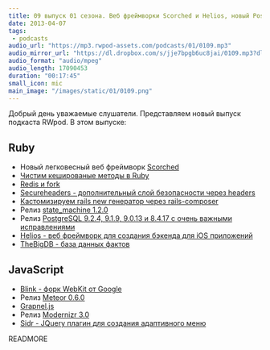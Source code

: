 ```yaml
---
title: 09 выпуск 01 сезона. Веб фреймворки Scorched и Helios, новый PostgreSQL, TheBigDB, Meteor 0.6.0 и прочее
date: 2013-04-07
tags:
 - podcasts
audio_url: "https://mp3.rwpod-assets.com/podcasts/01/0109.mp3"
audio_mirror_url: "https://dl.dropbox.com/s/jje7bpgb6uc8jai/0109.mp3?dl=1"
audio_format: "audio/mpeg"
audio_length: 17090453
duration: "00:17:45"
small_icon: mic
main_image: "/images/static/01/0109.png"
---
```


Добрый день уважаемые слушатели. Представляем новый выпуск подкаста RWpod. В этом выпуске:

## Ruby

 - Новый легковесный веб фреймворк [Scorched](http://scorchedrb.com/)
 - [Чистим кешированые методы в Ruby](http://charlie.bz/blog/things-that-clear-rubys-method-cache)
 - [Redis и fork](http://marianovalles.wordpress.com/2013/04/01/redis-you-shall-never-be-blamed/)
 - [Secureheaders - дополнительный слой безопасности через headers](https://github.com/twitter/secureheaders)
 - [Кастомизируем rails new генератор через rails-composer](http://railsapps.github.io/rails-composer/)
 - Релиз [state_machine 1.2.0](https://github.com/pluginaweek/state_machine/blob/v1.2.0/CHANGELOG.md)
 - Релиз [PostgreSQL 9.2.4, 9.1.9, 9.0.13 и 8.4.17 с очень важными исправлениями](http://www.postgresql.org/about/news/1456/)
 - [Helios - веб фреймворк для создания бэкенда для iOS приложений](http://helios.io/)
 - [TheBigDB - база данных фактов](http://thebigdb.com/)

## JavaScript

 - [Blink - форк WebKit от Google](http://blog.chromium.org/2013/04/blink-rendering-engine-for-chromium.html)
 - Релиз [Meteor 0.6.0](https://github.com/meteor/meteor/blob/devel/History.md)
 - [Grapnel.js](https://github.com/gregsabia/Grapnel.js)
 - Релиз [Modernizr 3.0](http://modernizr.com/news/modernizr-v3-stickers-diversity/)
 - [Sidr - JQuery плагин для создания адаптивного меню](http://www.berriart.com/sidr/)


READMORE
